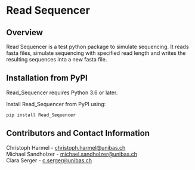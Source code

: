 # Read Sequencer

## Overview

Read Sequencer is a test python package to simulate sequencing. 
It reads fasta files, simulate sequencing with specified read length and writes the resulting sequences into a new fasta file.


## Installation from PyPI

Read_Sequencer requires Python 3.6 or later.

Install Read_Sequencer from PyPI using:

```
pip install Read_Sequencer

```

## Contributors and Contact Information

Christoph Harmel - christoph.harmel@unibas.ch  
Michael Sandholzer - michael.sandholzer@unibas.ch  
Clara Serger - c.serger@unibas.ch  


